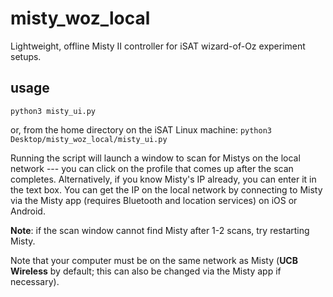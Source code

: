 # misty_woz_local
Lightweight, offline Misty II controller for iSAT wizard-of-Oz experiment setups.

## usage
`python3 misty_ui.py`

or, from the home directory on the iSAT Linux machine:
`python3 Desktop/misty_woz_local/misty_ui.py`

Running the script will launch a window to scan for Mistys on the local network --- you can click on the profile that comes up after the scan completes. Alternatively, if you know Misty's IP already, you can enter it in the text box. You can get the IP on the local network by connecting to Misty via the Misty app (requires Bluetooth and location services) on iOS or Android.

__Note__: if the scan window cannot find Misty after 1-2 scans, try restarting Misty.

Note that your computer must be on the same network as Misty (**UCB Wireless** by default; this can also be changed via the Misty app if necessary).
